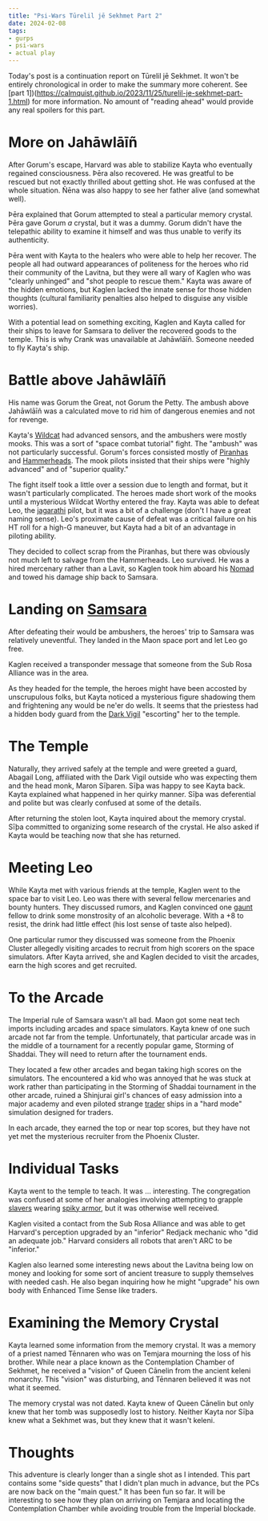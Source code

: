 ```yaml
---
title: "Psi-Wars Tūrelil jē Sekhmet Part 2"
date: 2024-02-08
tags:
- gurps
- psi-wars
- actual play
---
```


Today's post is a continuation report on Tūrelil jē Sekhmet. It won't be entirely chronological in order to make the summary more coherent. See [part 1])(https://calmquist.github.io/2023/11/25/turelil-je-sekhmet-part-1.html) for more information. No amount of "reading ahead" would provide any real spoilers for this part.

# More on Jahāwlāīñ
After Gorum's escape, Harvard was able to stabilize Kayta who eventually regained consciousness. Þēra also recovered. He was greatful to be rescued but not exactly thrilled about getting shot. He was confused at the whole situation. Ñēna was also happy to see her father alive (and somewhat well).

Þēra explained that Gorum attempted to steal a particular memory crystal. Þēra gave Gorum _a_ crystal, but it was a dummy. Gorum didn't have the telepathic ability to examine it himself and was thus unable to verify its authenticity.

Þēra went with Kayta to the healers who were able to help her recover. The people all had outward appearances of politeness for the heroes who rid their community of the Lavitna, but they were all wary of Kaglen who was "clearly unhinged" and "shot people to rescue them." Kayta was aware of the hidden emotions, but Kaglen lacked the innate sense for those hidden thoughts (cultural familiarity penalties also helped to disguise any visible worries).

With a potential lead on something exciting, Kaglen and Kayta called for their ships to leave for Samsara to deliver the recovered goods to the temple. This is why Crank was unavailable at Jahāwlāīñ. Someone needed to fly Kayta's ship.

# Battle above Jahāwlāīñ
His name was Gorum the Great, not Gorum the Petty. The ambush above Jahāwlāīñ was a calculated move to rid him of dangerous enemies and not for revenge.

Kayta's [Wildcat]() had advanced sensors, and the ambushers were mostly mooks. This was a sort of "space combat tutorial" fight. The "ambush" was not particularly successful. Gorum's forces consisted mostly of [Piranhas](http://psi-wars.wikidot.com/wiki:piranha-class-fighter) and [Hammerheads](http://psi-wars.wikidot.com/hammerhead-class-striker). The mook pilots insisted that their ships were "highly advanced" and of "superior quality."

The fight itself took a little over a session due to length and format, but it wasn't particularly complicated. The heroes made short work of the mooks until a mysterious Wildcat Worthy entered the fray. Kayta was able to defeat Leo, the [jagarathi](http://psi-wars.wikidot.com/wiki:asrathi#toc9) pilot, but it was a bit of a challenge (don't I have a great naming sense). Leo's proximate cause of defeat was a critical failure on his HT roll for a high-G maneuver, but Kayta had a bit of an advantage in piloting ability.

They decided to collect scrap from the Piranhas, but there was obviously not much left to salvage from the Hammerheads. Leo survived. He was a hired mercenary rather than a Lavit, so Kaglen took him aboard his [Nomad](http://psi-wars.wikidot.com/nomad-class-modular-corvette) and towed his damage ship back to Samsara.

# Landing on [Samsara](http://psi-wars.wikidot.com/wiki:umbral-rim#toc4)
After defeating their would be ambushers, the heroes' trip to Samsara was relatively uneventful. They landed in the Maon space port and let Leo go free.

Kaglen received a transponder message that someone from the Sub Rosa Alliance was in the area.

As they headed for the temple, the heroes might have been accosted by unscrupulous folks, but Kayta noticed a mysterious figure shadowing them and frightening any would be ne'er do wells. It seems that the priestess had a hidden body guard from the [Dark Vigil](https://mailanka.wordpress.com/2018/04/05/the-templar-chapters-the-dark-vigil/) "escorting" her to the temple.

# The Temple
Naturally, they arrived safely at the temple and were greeted a guard, Abagail Long, affiliated with the Dark Vigil outside who was expecting them and the head monk, Maron Sīþaren. Sīþa was happy to see Kayta back. Kayta explained what happened in her quirky manner. Sīþa was deferential and polite but was clearly confused at some of the details.

After returning the stolen loot, Kayta inquired about the memory crystal. Sīþa committed to organizing some research of the crystal. He also asked if Kayta would be teaching now that she has returned.

# Meeting Leo
While Kayta met with various friends at the temple, Kaglen went to the space bar to visit Leo. Leo was there with several fellow mercenaries and bounty hunters. They discussed rumors, and Kaglen convinced one [gaunt](http://psi-wars.wikidot.com/wiki:gaunt) fellow to drink some monstrosity of an alcoholic beverage. With a +8 to resist, the drink had little effect (his lost sense of taste also helped).

One particular rumor they discussed was someone from the Phoenix Cluster allegedly visiting arcades to recruit from high scorers on the space simulators. After Kayta arrived, she and Kaglen decided to visit the arcades, earn the high scores and get recruited.

# To the Arcade
The Imperial rule of Samsara wasn't all bad. Maon got some neat tech imports including arcades and space simulators. Kayta knew of one such arcade not far from the temple. Unfortunately, that particular arcade was in the middle of a tournament for a recently popular game, Storming of Shaddai. They will need to return after the tournament ends.

They located a few other arcades and began taking high scores on the simulators. The encountered a kid who was annoyed that he was stuck at work rather than participating in the Storming of Shaddai tournament in the other arcade, ruined a Shinjurai girl's chances of easy admission into a major academy and even piloted strange [trader](http://psi-wars.wikidot.com/wiki:traders) ships in a "hard mode" simulation designed for traders.

In each arcade, they earned the top or near top scores, but they have not yet met the mysterious recruiter from the Phoenix Cluster.

# Individual Tasks
Kayta went to the temple to teach. It was ... interesting. The congregation was confused at some of her analogies involving attempting to grapple [slavers](http://psi-wars.wikidot.com/wiki:slavers) wearing [spiky armor](http://psi-wars.wikidot.com/wiki:slavers#toc22), but it was otherwise well received.

Kaglen visited a contact from the Sub Rosa Alliance and was able to get Harvard's perception upgraded by an "inferior" Redjack mechanic who "did an adequate job." Harvard considers all robots that aren't ARC to be "inferior."

Kaglen also learned some interesting news about the Lavitna being low on money and looking for some sort of ancient treasure to supply themselves with needed cash. He also began inquiring how he might "upgrade" his own body with Enhanced Time Sense like traders.

# Examining the Memory Crystal
Kayta learned some information from the memory crystal. It was a memory of a priest named Tēnnaren who was on Temjara mourning the loss of his brother. While near a place known as the Contemplation Chamber of Sekhmet, he received a "vision" of Queen Cānelin from the ancient keleni monarchy. This "vision" was disturbing, and Tēnnaren believed it was not what it seemed.

The memory crystal was not dated. Kayta knew of Queen Cānelin but only knew that her tomb was supposedly lost to history. Neither Kayta nor Sīþa knew what a Sekhmet was, but they knew that it wasn't keleni.

# Thoughts
This adventure is clearly longer than a single shot as I intended. This part contains some "side quests" that I didn't plan much in advance, but the PCs are now back on the "main quest." It has been fun so far. It will be interesting to see how they plan on arriving on Temjara and locating the Contemplation Chamber while avoiding trouble from the Imperial blockade.
